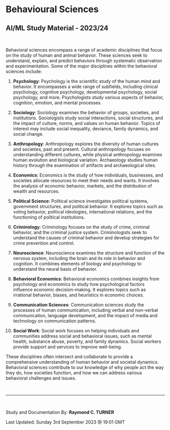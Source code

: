 # Behavioural Sciences

## AI/ML Study Material - 2023/24

**<a href:=""></a>**

</br>

Behavioral sciences encompass a range of academic disciplines that focus on the study of human and animal behavior. These sciences seek to understand, explain, and predict behaviors through systematic observation and experimentation. Some of the major disciplines within the behavioral sciences include:

1. **Psychology**: Psychology is the scientific study of the human mind and behavior. It encompasses a wide range of subfields, including clinical psychology, cognitive psychology, developmental psychology, social psychology, and more. Psychologists study various aspects of behavior, cognition, emotion, and mental processes.

2. **Sociology**: Sociology examines the behavior of groups, societies, and institutions. Sociologists study social interactions, social structures, and the impact of culture, norms, and values on human behavior. Topics of interest may include social inequality, deviance, family dynamics, and social change.

3. **Anthropology**: Anthropology explores the diversity of human cultures and societies, past and present. Cultural anthropology focuses on understanding different cultures, while physical anthropology examines human evolution and biological variation. Archaeology studies human history through the examination of artifacts and archaeological sites.

4. **Economics**: Economics is the study of how individuals, businesses, and societies allocate resources to meet their needs and wants. It involves the analysis of economic behavior, markets, and the distribution of wealth and resources.

5. **Political Science**: Political science investigates political systems, government structures, and political behavior. It explores topics such as voting behavior, political ideologies, international relations, and the functioning of political institutions.

6. **Criminology**: Criminology focuses on the study of crime, criminal behavior, and the criminal justice system. Criminologists seek to understand the causes of criminal behavior and develop strategies for crime prevention and control.

7. **Neuroscience**: Neuroscience examines the structure and function of the nervous system, including the brain and its role in behavior and cognition. It combines elements of biology and psychology to understand the neural basis of behavior.

8. **Behavioral Economics**: Behavioral economics combines insights from psychology and economics to study how psychological factors influence economic decision-making. It explores topics such as irrational behavior, biases, and heuristics in economic choices.

9. **Communication Sciences**: Communication sciences study the processes of human communication, including verbal and non-verbal communication, language development, and the impact of media and technology on communication patterns.

10. **Social Work**: Social work focuses on helping individuals and communities address social and behavioral issues, such as mental health, substance abuse, poverty, and family dynamics. Social workers provide support and services to improve well-being.

These disciplines often intersect and collaborate to provide a comprehensive understanding of human behavior and societal dynamics. Behavioral sciences contribute to our knowledge of why people act the way they do, how societies function, and how we can address various behavioral challenges and issues.

</br>

---

</br>

Study and Documentation By: **Raymond C. TURNER**

Last Updated: Sunday 3rd September 2023 @ 19:01 GMT